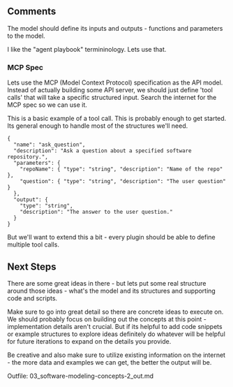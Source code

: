 <!-- Parent: 02_software-modeling-concepts_out.md -->

## Comments

The model should define its inputs and outputs - functions and parameters to the model.

I like the "agent playbook" termininology. Lets use that.

### MCP Spec

Lets use the MCP (Model Context Protocol) specification as the API model. Instead of actually building some API server, we should just define 'tool calls' that will take a specific structured input. Search the internet for the MCP spec so we can use it.

This is a basic example of a tool call. This is probably enough to get started. Its general enough to handle most of the structures we'll need.

```
{
  "name": "ask_question",
  "description": "Ask a question about a specified software repository.",
  "parameters": {
    "repoName": { "type": "string", "description": "Name of the repo" },
    "question": { "type": "string", "description": "The user question" }
  },
  "output": {
    "type": "string",
    "description": "The answer to the user question."
  }
}
```

But we'll want to extend this a bit - every plugin should be able to define multiple tool calls.


## Next Steps

There are some great ideas in there - but lets put some real structure around those ideas - what's the model and its structures and supporting code and scripts.

Make sure to go into great detail so there are concrete ideas to execute on. We should probably focus on building out the concepts at this point - implementation details aren't crucial. But if its helpful to add code snippets or example structures to explore ideas definitely do whatever will be helpful for future iterations to expand on the details you provide.

Be creative and also make sure to utilize existing information on the internet - the more data and examples we can get, the better the output will be.

Outfile: 03_software-modeling-concepts-2_out.md
